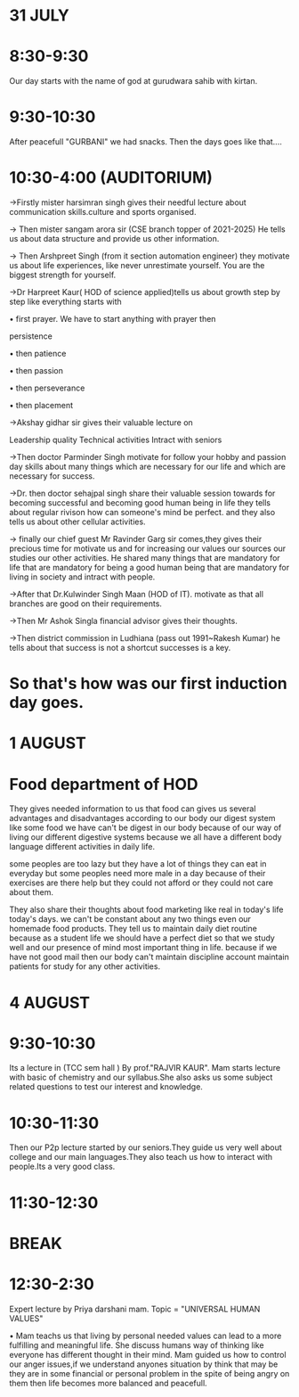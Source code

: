 # 31 JULY
# 8:30-9:30
Our day starts with the name of god at gurudwara sahib with kirtan.

# 9:30-10:30 

After peacefull "GURBANI" we had snacks.
Then the days goes like that....

# 10:30-4:00 (AUDITORIUM)

→Firstly mister harsimran singh gives their needful lecture about communication skills.culture and sports organised.

→ Then mister sangam arora sir
(CSE branch topper of 2021-2025)
He tells us about data structure and provide us other information.

→ Then Arshpreet Singh
(from it section automation engineer) they motivate us about life experiences, like never unrestimate yourself. You are the biggest strength for yourself.

 →Dr Harpreet Kaur( HOD of science applied)tells us about growth step by step like everything starts with 
 
• first prayer. We have to start anything with prayer then 

 persistence 
 
• then patience 

• then passion

• then perseverance

• then placement

→Akshay gidhar sir gives their valuable lecture on 

Leadership quality 
Technical activities 
Intract with seniors

→Then doctor Parminder Singh motivate for follow your hobby and passion day skills about many things which are necessary for our life and which are necessary for success.

→Dr. then doctor sehajpal singh share their valuable session towards for becoming successful and becoming good human being in life they tells about regular rivison how can someone's mind be perfect. and they also tells us about other cellular activities.

→ finally our chief guest Mr Ravinder Garg sir comes,they gives their precious time for motivate us and for increasing our values our sources our studies our other activities. He shared many things that are mandatory for life that are mandatory for being a good human being that are mandatory for living in society and intract with people.

→After that Dr.Kulwinder Singh Maan (HOD of IT). motivate as that all branches are good on their requirements.

→Then Mr Ashok Singla financial advisor gives their thoughts.

→Then district commission in Ludhiana (pass out 1991~Rakesh Kumar) he tells about that success is not a shortcut successes is a key.
# So that's how was our first induction day goes.


# 1 AUGUST 
# Food department of HOD 
They gives needed information to us that food can gives us several advantages and disadvantages according to our body our digest system like some food we have can't be digest in our body because of our way of living our different digestive systems because we all have a different body language different activities in daily life. 

some peoples are too lazy but they have a lot of things they can eat in everyday but some peoples need more male in a day because of their exercises are there help but they could not afford or they could not care about them.

They also share their thoughts about food marketing like real in today's life today's days. we can't be constant about any two things even our homemade food products.
They tell us to maintain daily diet routine because as a student life we should have a perfect diet so that we study well and our presence of mind most important thing in life. because if we have not good mail then our body can't maintain discipline account maintain patients for study for any other activities.



# 4 AUGUST 
# 9:30-10:30 

Its a lecture in (TCC sem hall ) By prof."RAJVIR KAUR".
Mam starts lecture with basic of chemistry and our syllabus.She also asks us some subject related questions to test our interest and knowledge.

# 10:30-11:30 
Then our P2p lecture started by our seniors.They guide us very well about college and our main languages.They also teach us how to interact with people.Its a very good class.

# 11:30-12:30 
# BREAK

# 12:30-2:30 
Expert lecture by Priya darshani mam.
Topic = "UNIVERSAL HUMAN VALUES"

• Mam teachs us that living by personal needed values can lead to a more fulfilling and meaningful life. She discuss humans way of thinking like everyone has different thought in their mind.
Mam guided us how to control our anger issues,if we understand anyones situation by think that may be they are in some financial or personal problem in the spite of being angry on them then life becomes more balanced and peacefull.










